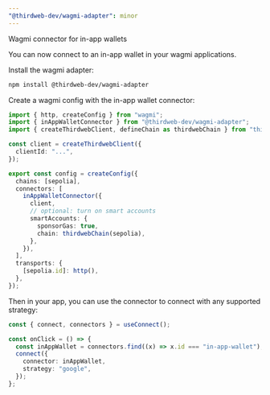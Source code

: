 ```yaml
---
"@thirdweb-dev/wagmi-adapter": minor
---
```


Wagmi connector for in-app wallets

You can now connect to an in-app wallet in your wagmi applications.

Install the wagmi adapter:

```bash
npm install @thirdweb-dev/wagmi-adapter
```

Create a wagmi config with the in-app wallet connector:

```ts
import { http, createConfig } from "wagmi";
import { inAppWalletConnector } from "@thirdweb-dev/wagmi-adapter";
import { createThirdwebClient, defineChain as thirdwebChain } from "thirdweb";

const client = createThirdwebClient({
  clientId: "...",
});

export const config = createConfig({
  chains: [sepolia],
  connectors: [
    inAppWalletConnector({
      client,
      // optional: turn on smart accounts
      smartAccounts: {
        sponsorGas: true,
        chain: thirdwebChain(sepolia),
      },
    }),
  ],
  transports: {
    [sepolia.id]: http(),
  },
});
```

Then in your app, you can use the connector to connect with any supported strategy:

```ts
const { connect, connectors } = useConnect();

const onClick = () => {
  const inAppWallet = connectors.find((x) => x.id === "in-app-wallet");
  connect({
    connector: inAppWallet,
    strategy: "google",
  });
};
```
